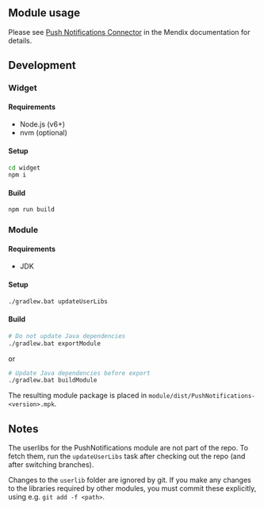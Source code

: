 ## Module usage

Please see [Push Notifications Connector](https://docs.mendix.com/appstore/modules/push-notifications) in the Mendix documentation for details.

## Development

### Widget

#### Requirements

- Node.js (v6+)
- nvm (optional)

#### Setup

```bash
cd widget
npm i
```

#### Build

```bash
npm run build
```

### Module

#### Requirements

- JDK

#### Setup

```bash
./gradlew.bat updateUserLibs
```

#### Build

```bash
# Do not update Java dependencies
./gradlew.bat exportModule
```

or

```bash
# Update Java dependencies before export
./gradlew.bat buildModule
```

The resulting module package is placed in `module/dist/PushNotifications-<version>.mpk`.

## Notes

The userlibs for the PushNotifications module are not part of the repo.
To fetch them, run the `updateUserLibs` task after checking out the repo (and after switching branches).

Changes to the `userlib` folder are ignored by git.
If you make any changes to the libraries required by other modules, you must commit these explicitly, using e.g. `git add -f <path>`.
